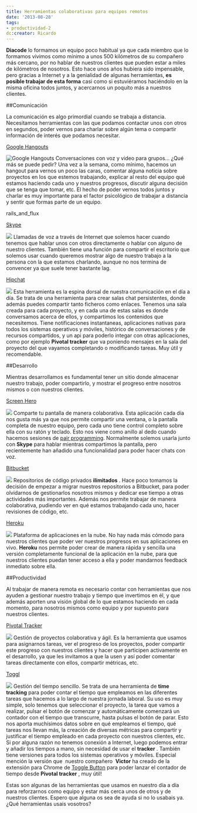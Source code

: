 ```yaml
---
title: Herramientas colaborativas para equipos remotos
date: '2013-08-28'
tags:
- productividad-2
dc:creator: Ricardo
---
```


**Diacode**
 lo formamos un equipo poco habitual ya que cada miembro que lo formamos vivimos como mínimo a unos 500 kilómetros de su compañero más cercano, por no hablar de nuestros clientes que pueden estar a miles de kilómetros de nosotros. Esto hace unos años hubiera sido impensable, pero gracias a Internet y a la genialidad de algunas herramientas, 
**es posible trabajar de esta forma**
 casi como si estuviéramos haciéndolo en la misma oficina todos juntos, y acercarnos un poquito más a nuestros clientes.

##Comunicación


La comunicación es algo primordial cuando se trabaja a distancia. Necesitamos herramientas con las que podamos contactar unos con otros en segundos, poder vernos para charlar sobre algún tema o compartir información de interés que podamos necesitar.

[Google Hangouts](https://www.google.com/tools/dlpage/hangoutplugin)

![Google Hangouts](http://blog.diacode.com/wp-content/uploads/2013/08/hangouts-logo-300x118.jpg)
Conversaciones con voz y video para grupos… ¿Qué más se puede pedir? Una vez a la semana, como mínimo, hacemos un 
hangout para vernos un poco las caras, comentar alguna noticia sobre proyectos en los que estemos trabajando, explicar al resto del equipo qué estamos haciendo cada uno y nuestros progresos, discutir alguna decisión que se tenga que tomar, etc. El hecho de poder vernos todos juntos y charlar es muy importante para el factor psicológico de trabajar a distancia y sentir que formas parte de un equipo.


rails_and_flux

[Skype](https://www.skype.com)

![](http://blog.diacode.com/wp-content/uploads/2013/08/Skype_Logo-300x132.png)
Llamadas de voz a través de Internet que solemos hacer cuando tenemos que hablar unos con otros directamente o hablar con alguno de nuestro clientes. También tiene una función para compartir el escritorio que solemos usar cuando queremos mostrar algo de nuestro trabajo a la persona con la que estamos charlando, aunque no nos termina de convencer ya que suele tener bastante lag.

[Hipchat](https://www.hipchat.com/)

![](http://blog.diacode.com/wp-content/uploads/2013/08/logo_hipchat-300x88.png)
Esta herramienta es la espina dorsal de nuestra comunicación en el día a día. Se trata de una herramienta para crear salas chat persistentes, donde además puedes compartir tanto ficheros como enlaces. Tenemos una sala creada para cada proyecto, y en cada una de estas salas es donde conversamos acerca de ellos, y compartimos los contenidos que necesitemos. Tiene notificaciones instantaneas, aplicaciones nativas para todos los sistemas operativos y móviles, histórico de conversaciones y de recursos compartidos, y un api para poderlo integar con otras aplicaciones, como por ejemplo 
**Pivotal tracker**
 que va poniendo mensajes en la sala del proyecto del que vayamos completando o modificando tareas. Muy útil y recomendable.

##Desarrollo


Mientras desarrollamos es fundamental tener un sitio donde almacenar nuestro trabajo, poder compartirlo, y mostrar el progreso entre nosotros mismos o con nuestros clientes.

[Screen Hero](http://screenhero.com/)

![](http://blog.diacode.com/wp-content/uploads/2013/08/screenhero_logo-300x163.png)
Comparte tu pantalla de manera colaborativa. Esta aplicación cada día nos gusta más ya que nos permite compartir una ventana, o la pantalla completa de nuestro equipo, pero cada uno tiene control completo sobre ella con su ratón y teclado. Esto nos viene como anillo al dedo cuando hacemos sesiones de 
[pair programming](http://es.wikipedia.org/wiki/Programaci%C3%B3n_en_pareja). Normalmente solemos usarla junto con 
**Skype**
 para hablar mientras compartimos la pantalla, pero recientemente han añadido una funcionalidad para poder hacer chats con voz.

[Bitbucket](http://bitbucket.org)

![](http://blog.diacode.com/wp-content/uploads/2013/08/bitbucket_logo-300x85.jpeg)
Repositorios de código privados 
**ilimitados**
. Hace poco tomamos la decisión de empezar a migrar nuestros repositorios a Bitbucket, para poder olvidarnos de gestionarlos nosotros mismos y dedicar ese tiempo a otras actividades más importantes. Además nos permite trabajar de manera colaborativa, pudiendo ver en qué estamos trabajando cada uno, hacer revisiones de código, etc.

[Heroku](https://www.heroku.com/)

![](http://blog.diacode.com/wp-content/uploads/2013/08/heroku_logo-300x94.jpg)
Plataforma de aplicaciones en la nube. No hay nada más cómodo para nuestros clientes que poder ver nuestros progresos en sus aplicaciones en vivo. 
**Heroku**
 nos permite poder crear de manera rápida y sencilla una versión completamente funcional de la aplicación en la nube, para que nuestros clientes puedan tener acceso a ella y poder mandarnos feedback inmediato sobre ella.

##Productividad


Al trabajar de manera remota es necesario contar con herramientas que nos ayuden a gestionar nuestro trabajo y tiempo que invertimos en él, y que además aporten una visión global de lo que estamos haciendo en cada momento, para nosotros mismos como equipo y por supuesto para nuestros clientes.

[Pivotal Tracker](https://www.pivotaltracker.com/)

![](http://blog.diacode.com/wp-content/uploads/2013/08/pivotal_logo-300x107.png)
Gestión de proyectos colaborativa y ágil. Es la herramienta que usamos para asignarnos tareas, ver el progreso de los proyectos, poder compartir este progreso con nuestros clientes y hacer que participen activamente en el desarrollo, ya que les invitamos a que la usen y así poder comentar tareas directamente con ellos, compartir métricas, etc.

[Toggl](https://www.toggl.com/)

![](http://blog.diacode.com/wp-content/uploads/2013/08/toggl_logo.png)
Gestión del tiempo sencillo. Se trata de una herramienta de 
**time tracking**
 para poder contar el tiempo que empleamos en las diferentes tareas que hacemos a lo largo de nuestra jornada laboral. Su uso es muy simple, solo tenemos que seleccionar el proyecto, la tarea que vamos a realizar, pulsar el botón de comenzar y automáticamente comenzará un contador con el tiempo que transcurre, hasta pulsas el botón de parar. Esto nos aporta muchísimos datos sobre en qué empleamos el tiempo, qué tareas nos llevan más, la creación de diversas métricas para compartir y justificar el tiempo empleado en cada proyecto con nuestros clientes, etc. Si por alguna razón no tenemos conexión a Internet, luego podemos entrar y añadir los tiempos a mano, sin necesidad de usar el 
**tracker**
. También tiene versiones para todos los sistemas operativos y móviles.
Especial mención la versión que  nuestro compañero 
**Victor**
 ha creado de la extensión para Chrome de 
[Toggle Button](https://github.com/hopsor/toggl-button) para poder lanzar el contador de tiempo desde 
**Pivotal tracker**
, muy útil!

Estas son algunas de las herramientas que usamos en nuestro día a día para reforzarnos como equipo y estar más cerca unos de otros y de nuestros clientes. Espero que alguna os sea de ayuda si no lo usabais ya. ¿Qué herramientas usais vosotros?
